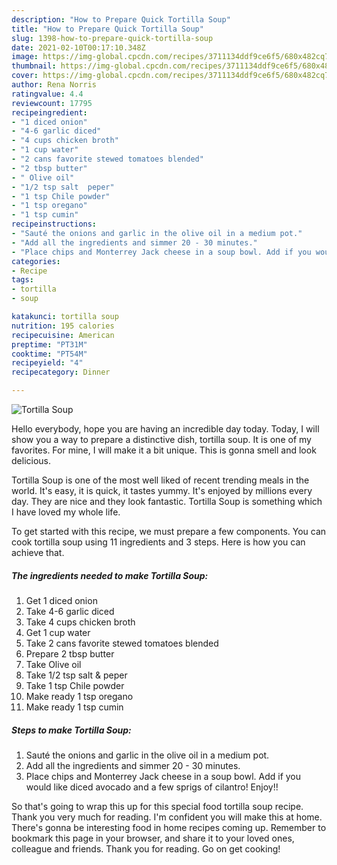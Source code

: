 ```yaml
---
description: "How to Prepare Quick Tortilla Soup"
title: "How to Prepare Quick Tortilla Soup"
slug: 1398-how-to-prepare-quick-tortilla-soup
date: 2021-02-10T00:17:10.348Z
image: https://img-global.cpcdn.com/recipes/3711134ddf9ce6f5/680x482cq70/tortilla-soup-recipe-main-photo.jpg
thumbnail: https://img-global.cpcdn.com/recipes/3711134ddf9ce6f5/680x482cq70/tortilla-soup-recipe-main-photo.jpg
cover: https://img-global.cpcdn.com/recipes/3711134ddf9ce6f5/680x482cq70/tortilla-soup-recipe-main-photo.jpg
author: Rena Norris
ratingvalue: 4.4
reviewcount: 17795
recipeingredient:
- "1 diced onion"
- "4-6 garlic diced"
- "4 cups chicken broth"
- "1 cup water"
- "2 cans favorite stewed tomatoes blended"
- "2 tbsp butter"
- " Olive oil"
- "1/2 tsp salt  peper"
- "1 tsp Chile powder"
- "1 tsp oregano"
- "1 tsp cumin"
recipeinstructions:
- "Sauté the onions and garlic in the olive oil in a medium pot."
- "Add all the ingredients and simmer 20 - 30 minutes."
- "Place chips and Monterrey Jack cheese in a soup bowl. Add if you would like diced avocado and a few sprigs of cilantro! Enjoy!!"
categories:
- Recipe
tags:
- tortilla
- soup

katakunci: tortilla soup 
nutrition: 195 calories
recipecuisine: American
preptime: "PT31M"
cooktime: "PT54M"
recipeyield: "4"
recipecategory: Dinner

---
```



![Tortilla Soup](https://img-global.cpcdn.com/recipes/3711134ddf9ce6f5/680x482cq70/tortilla-soup-recipe-main-photo.jpg)

Hello everybody, hope you are having an incredible day today. Today, I will show you a way to prepare a distinctive dish, tortilla soup. It is one of my favorites. For mine, I will make it a bit unique. This is gonna smell and look delicious.

Tortilla Soup is one of the most well liked of recent trending meals in the world. It's easy, it is quick, it tastes yummy. It's enjoyed by millions every day. They are nice and they look fantastic. Tortilla Soup is something which I have loved my whole life.




To get started with this recipe, we must prepare a few components. You can cook tortilla soup using 11 ingredients and 3 steps. Here is how you can achieve that.

<!--inarticleads1-->

##### The ingredients needed to make Tortilla Soup:

1. Get 1 diced onion
1. Take 4-6 garlic diced
1. Take 4 cups chicken broth
1. Get 1 cup water
1. Take 2 cans favorite stewed tomatoes blended
1. Prepare 2 tbsp butter
1. Take  Olive oil
1. Take 1/2 tsp salt &amp; peper
1. Take 1 tsp Chile powder
1. Make ready 1 tsp oregano
1. Make ready 1 tsp cumin




<!--inarticleads2-->

##### Steps to make Tortilla Soup:

1. Sauté the onions and garlic in the olive oil in a medium pot.
1. Add all the ingredients and simmer 20 - 30 minutes.
1. Place chips and Monterrey Jack cheese in a soup bowl. Add if you would like diced avocado and a few sprigs of cilantro! Enjoy!!




So that's going to wrap this up for this special food tortilla soup recipe. Thank you very much for reading. I'm confident you will make this at home. There's gonna be interesting food in home recipes coming up. Remember to bookmark this page in your browser, and share it to your loved ones, colleague and friends. Thank you for reading. Go on get cooking!
